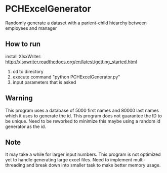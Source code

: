 # PCHExcelGenerator
Randomly generate a dataset with a parient-child hiearchy between employees and manager

## How to run

install XlsxWriter: http://xlsxwriter.readthedocs.org/en/latest/getting_started.html

1. cd to directory
2. execute command "python PCHExcelGenerator.py"
3. input parameters that is asked


## Warning
This program uses a database of 5000 first names and 80000 last names which it uses to generate the id.  This program does not guarantee the ID to be unique.  Need to be reworked to minimize this maybe using a random id generator as the id.

## Note
It may take a while for larger input numbers.  This program is not optimized yet to handle generating large excel files.  Need to implement multi-threading and break down into smaller task to make better memory usage.
